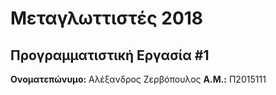 # Μεταγλωττιστές 2018
## Προγραμματιστική Εργασία #1

**Ονοματεπώνυμο:** Αλέξανδρος Ζερβόπουλος
**Α.Μ.:** Π2015111


